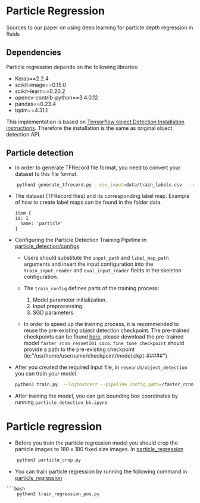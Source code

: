# Particle Regression
Sources to our paper on using deep learning for particle depth regression in fluids

## Dependencies
Particle regression depends on the following libraries:
*   Keras==2.2.4
*   scikit-image==0.15.0
*   scikit-learn==0.20.2
*   opencv-contrib-python==3.4.0.12
*   pandas==0.23.4
*   tqdm==4.31.1


This implementation is based on [Tensorflow object Detection Installation instructions](https://github.com/tensorflow/models/blob/master/research/object_detection/g3doc/installation.md). Therefore the installation is the same as original object detection API.
## Particle detection
* In order to generate TFRecord file format, you need to convert your dataset to this file format.
```bash
    python3 generate_tfrecord.py --csv_input=data/train_labels.csv  --output_path=train.record
```
* The dataset (TFRecord files) and its corresponding label map. Example of how to create label maps can be found in the folder data.
  ```
  item {
  id: 1
    name: 'particle'
  }
  ```
* Configuring the Particle Detection Training Pipeline in [particle_detection/configs](particle_detection/configs)
  * Users should substitute the `input_path` and `label_map_path` arguments and insert the input configuration into the `train_input_reader` and `eval_input_reader` fields in the skeleton configuration.
  * The `train_config` defines parts of the training process:

    1. Model parameter initialization.
    2. Input preprocessing.
    3. SGD parameters.
  * In order to speed up the training process, it is recommended to reuse the pre-existing object detection checkpoint. The pre-trained checkpoints can be found [here](https://github.com/tensorflow/models/blob/master/research/object_detection/g3doc/detection_model_zoo.md), please download the pre-trained model `faster_rcnn_resnet101_coco`. `fine_tune_checkpoint` should provide a path to the pre-existing checkpoint (ie:"/usr/home/username/checkpoint/model.ckpt-#####").


* After you created the required input file, in `research/object_detection` you can train your model.
  ```bash
  python3 train.py  --logtostderr --pipeline_config_path=/faster_rcnn_resnet101_kali.config  --train_dir=
  ```

* After training the model, you can get bounding box coordinates by running `particle_detection_bb.ipynb`.



# Particle regression
* Before you train the particle regression model you should crop the particle images to 180 x 180 fixed size images. In [particle_regression](particle_regression)
```bash
    python3 particle_crop.py
```

* You can train particle regression by running the following command in [particle_regression](particle_regression)
```bash:
```bash
    python3 train_regression_pos.py
```
